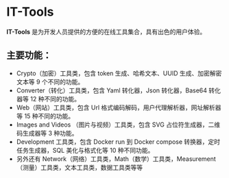 # IT-Tools

**IT-Tools** 是为开发人员提供的方便的在线工具集合，具有出色的用户体验。

## 主要功能：

- Crypto（加密）工具类，包含 token 生成、哈希文本、UUID 生成、加密解密文本等 9 个不同的功能。
- Converter（转化）工具类，包含 Yaml 转化器，Json 转化器，Base64 转化器等 12 种不同的功能。
- Web（网站）工具类，包含 Url 格式编码解码，用户代理解析器，网址解析器等 15 种不同的功能。
- Images and Videos （图片与视频）工具类，包含 SVG 占位符生成器，二维码生成器等 3 种功能。
- Development 工具类，包含 Docker run 到 Docker compose 转换器，定时任务生成器，SQL 美化与格式化等 10 种不同功能。
- 另外还有 Network（网络）工具类，Math（数学）工具类，Measurement（测量）工具类，文本工具类，数据工具类等等
